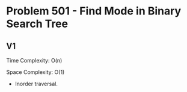 # Problem 501 - Find Mode in Binary Search Tree

## V1

Time Complexity: O(n)

Space Complexity: O(1)

- Inorder traversal.
